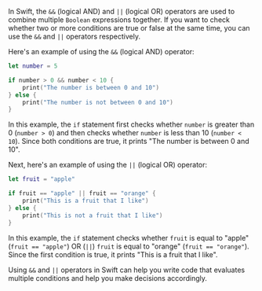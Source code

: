 In Swift, the `&&` (logical AND) and `||` (logical OR) operators are used to combine multiple `Boolean` expressions together. If you want to check whether two or more conditions are true or false at the same time, you can use the `&&` and `||` operators respectively.

Here's an example of using the `&&` (logical AND) operator:

```swift
let number = 5

if number > 0 && number < 10 {
    print("The number is between 0 and 10")
} else {
    print("The number is not between 0 and 10")
}
```

In this example, the `if` statement first checks whether `number` is greater than 0 (`number > 0`) and then checks whether `number` is less than 10 (`number < 10`). Since both conditions are true, it prints "The number is between 0 and 10".

Next, here's an example of using the `||` (logical OR) operator:

```swift
let fruit = "apple"

if fruit == "apple" || fruit == "orange" {
    print("This is a fruit that I like")
} else {
    print("This is not a fruit that I like")
}
```

In this example, the `if` statement checks whether `fruit` is equal to "apple" (`fruit == "apple"`) OR (`||`) `fruit` is equal to "orange" (`fruit == "orange"`). Since the first condition is true, it prints "This is a fruit that I like".

Using `&&` and `||` operators in Swift can help you write code that evaluates multiple conditions and help you make decisions accordingly.